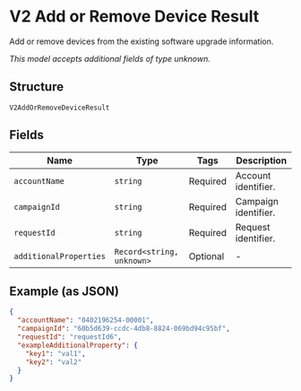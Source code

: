 
# V2 Add or Remove Device Result

Add or remove devices from the existing software upgrade information.

*This model accepts additional fields of type unknown.*

## Structure

`V2AddOrRemoveDeviceResult`

## Fields

| Name | Type | Tags | Description |
|  --- | --- | --- | --- |
| `accountName` | `string` | Required | Account identifier. |
| `campaignId` | `string` | Required | Campaign identifier. |
| `requestId` | `string` | Required | Request identifier. |
| `additionalProperties` | `Record<string, unknown>` | Optional | - |

## Example (as JSON)

```json
{
  "accountName": "0402196254-00001",
  "campaignId": "60b5d639-ccdc-4db8-8824-069bd94c95bf",
  "requestId": "requestId6",
  "exampleAdditionalProperty": {
    "key1": "val1",
    "key2": "val2"
  }
}
```

